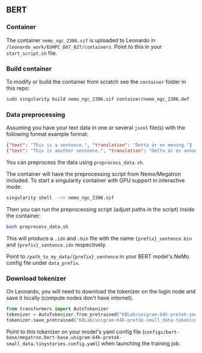 ## BERT

### Container

The container `nemo_ngc_2306.sif` is uploaded to Leonardo in `/leonardo_work/EUHPC_D07_027/containers`. Point to this in your `start_script.sh` file.

### Build container

To modify or build the container from scratch see the `container` folder in this repo:

```bash
sudo singularity build nemo_ngc_2306.sif container/nemo_ngc_2306.def
```

### Data preprocessing

Assuming you have your text data in one or several `jsonl` file(s) with the following format example format:

```json
{"text": "This is a sentence.", "translation": "Detta är en mening."}
{"text": "This is another sentence.", "translation": "Detta är en annan mening."}
```

You can preprocess the data using `preprocess_data.sh`. 

The container will have the preprocessing script from Nemo/Megatron included. To start a singularity container with GPU support in interactive mode: 

```bash
singularity shell --nv nemo_ngc_2306.sif
```

Then you can run the preprocessing script (adjust paths in the script) inside the container:

```bash
bash preprocess_data.sh
```

This will produce a `.idx` and `.bin` file with the name `{prefix}_sentence.bin` and `{prefix}_sentence.idx` respectively. 

Point to `/path_to_my_data/{prefix}_sentence` in your BERT model's NeMo config file under `data_prefix`. 

### Download tokenizer

On Leonardo, you will need to download the tokenizer on the login node and save it locally (compute nodes don't have internet).

```python
from transformers import AutoTokenizer
tokenizer = AutoTokenizer.from_pretrained("KBLab/unigram-64k-pretok-small_data-tokenizer")
tokenizer.save_pretrained("KBLab/unigram-64k-pretok-small_data-tokenizer", cache_dir="tokenizers/KBLab/unigram-64k-pretok-small_data-tokenizer")
```

Point to this tokenizer on your model's yaml config file (`configs/bert-base/megatron.bert-base.unigram-64k-pretok-small_data.tinystories.config.yaml`) when launching the training job.